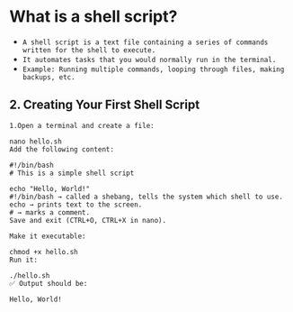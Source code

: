 # What is a shell script?
- `A shell script is a text file containing a series of commands written for the shell to execute.`
- `It automates tasks that you would normally run in the terminal.`
- `Example: Running multiple commands, looping through files, making backups, etc.`
## 2. Creating Your First Shell Script
```
1.Open a terminal and create a file:

nano hello.sh
Add the following content:

#!/bin/bash
# This is a simple shell script

echo "Hello, World!"
#!/bin/bash → called a shebang, tells the system which shell to use.
echo → prints text to the screen.
# → marks a comment.
Save and exit (CTRL+O, CTRL+X in nano).

Make it executable:

chmod +x hello.sh
Run it:

./hello.sh
✅ Output should be:

Hello, World!
